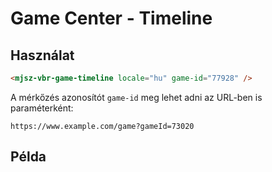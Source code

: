 # Game Center - Timeline

## Használat

```html
<mjsz-vbr-game-timeline locale="hu" game-id="77928" />
```

A mérkőzés azonosítót `game-id` meg lehet adni az URL-ben is paraméterként:

```http
https://www.example.com/game?gameId=73020
```

<!--@include: ./parts/url-search-params.md-->

## Példa

<ClientOnly>
  <mjsz-vbr-game-timeline
    locale="hu"
    game-id="77928"
  />
</ClientOnly>
